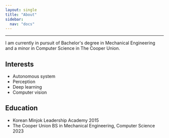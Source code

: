 ```yaml
---
layout: single
title: "About"
sidebar:
  nav: "docs"
---
```


---
I am currently in pursuit of Bachelor's degree in Mechanical Engineering and a minor in Computer Science in The Cooper Union.

## Interests
- Autonomous system
- Perception
- Deep learning
- Computer vision

## Education
- Korean Minjok Leadership Academy
2015
- The Cooper Union
BS in Mechanical Engineering, Computer Science
2023